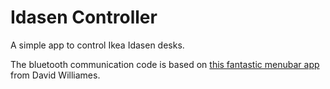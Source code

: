 #  Idasen Controller
A simple app to control Ikea Idasen desks.

The bluetooth communication code is based on [this fantastic menubar app](https://github.com/DWilliames/idasen-controller-mac) from David Williames.

